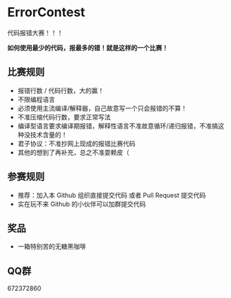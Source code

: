 # ErrorContest
代码报错大赛！！！

**如何使用最少的代码，报最多的错！就是这样的一个比赛！**

## 比赛规则

- 报错行数 / 代码行数，大的赢！
- 不限编程语言
- 必须使用主流编译/解释器，自己故意写一个只会报错的不算！
- 不准压缩代码行数，要求正常写法
- 编译型语言要求编译期报错，解释性语言不准故意循环/递归报错，不准搞这种没技术含量的！
- 君子协议：不准抄网上现成的报错比赛代码
- 其他的想到了再补充，总之不准耍赖皮（

## 参赛规则

- 推荐：加入本 Github 组织直接提交代码 或者 Pull Request 提交代码
- 实在玩不来 Github 的小伙伴可以加群提交代码

## 奖品

- 一箱特别苦的无糖黑咖啡

## QQ群

672372860
